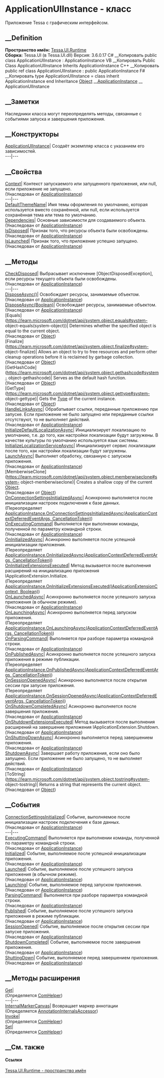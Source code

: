 # ApplicationUIInstance - класс
Приложение Tessa с графическим интерфейсом.
## __Definition
 **Пространство имён:** [Tessa.UI.Runtime](N_Tessa_UI_Runtime.htm)  
 **Сборка:** Tessa.UI (в Tessa.UI.dll) Версия: 3.6.0.17
C# __Копировать
     public class ApplicationUIInstance : ApplicationInstance
VB __Копировать
     Public Class ApplicationUIInstance
    	Inherits ApplicationInstance
C++ __Копировать
     public ref class ApplicationUIInstance : public ApplicationInstance
F# __Копировать
     type ApplicationUIInstance = 
        class
            inherit ApplicationInstance
        end
Inheritance
    [Object](https://learn.microsoft.com/dotnet/api/system.object) __[ApplicationInstance](T_Tessa_Platform_Runtime_ApplicationInstance.htm) __ ApplicationUIInstance
##  __Заметки
Наследники класса могут переопределять методы, связанные с событиями запуска и
завершения приложения.
## __Конструкторы
[ApplicationUIInstance](M_Tessa_UI_Runtime_ApplicationUIInstance__ctor.htm)|
Создаёт экземпляр класса с указанием его зависимостей.  
---|---  
## __Свойства
[Context](P_Tessa_Platform_Runtime_ApplicationInstance_Context.htm)|  Контекст
запускаемого или запущенного приложения, или null, если приложение не
запущено.  
(Унаследован от
[ApplicationInstance](T_Tessa_Platform_Runtime_ApplicationInstance.htm))  
---|---  
[DefaultThemeName](P_Tessa_UI_Runtime_ApplicationUIInstance_DefaultThemeName.htm)|
Имя темы оформления по умолчанию, которая используется вместо сохранённой, или
null, если используется сохранённая тема или тема по умолчанию.  
[Dependencies](P_Tessa_Platform_Runtime_ApplicationInstance_Dependencies.htm)|
Основные зависимости для создаваемого объекта.  
(Унаследован от
[ApplicationInstance](T_Tessa_Platform_Runtime_ApplicationInstance.htm))  
[IsDisposed](P_Tessa_Platform_Runtime_ApplicationInstance_IsDisposed.htm)|
Признак того, что ресурсы объекта были освобождены.  
(Унаследован от
[ApplicationInstance](T_Tessa_Platform_Runtime_ApplicationInstance.htm))  
[IsLaunched](P_Tessa_Platform_Runtime_ApplicationInstance_IsLaunched.htm)|
Признак того, что приложение успешно запущено.  
(Унаследован от
[ApplicationInstance](T_Tessa_Platform_Runtime_ApplicationInstance.htm))  
##  __Методы
[CheckDisposed](M_Tessa_Platform_Runtime_ApplicationInstance_CheckDisposed.htm)|
Выбрасывает исключение [ObjectDisposedException], если ресурсы текущего
объекта были освобождены.  
(Унаследован от
[ApplicationInstance](T_Tessa_Platform_Runtime_ApplicationInstance.htm))  
---|---  
[DisposeAsync()](M_Tessa_Platform_Runtime_ApplicationInstance_DisposeAsync.htm)|
Освобождает ресурсы, занимаемые объектом.  
(Унаследован от
[ApplicationInstance](T_Tessa_Platform_Runtime_ApplicationInstance.htm))  
[DisposeAsync(Boolean)](M_Tessa_Platform_Runtime_ApplicationInstance_DisposeAsync_1.htm)|
Освобождает ресурсы, занимаемые объектом.  
(Унаследован от
[ApplicationInstance](T_Tessa_Platform_Runtime_ApplicationInstance.htm))  
[Equals](https://learn.microsoft.com/dotnet/api/system.object.equals#system-
object-equals\(system-object\))| Determines whether the specified object is
equal to the current object.  
(Унаследован от
[Object](https://learn.microsoft.com/dotnet/api/system.object))  
[Finalize](https://learn.microsoft.com/dotnet/api/system.object.finalize#system-
object-finalize)| Allows an object to try to free resources and perform other
cleanup operations before it is reclaimed by garbage collection.  
(Унаследован от
[Object](https://learn.microsoft.com/dotnet/api/system.object))  
[GetHashCode](https://learn.microsoft.com/dotnet/api/system.object.gethashcode#system-
object-gethashcode)| Serves as the default hash function.  
(Унаследован от
[Object](https://learn.microsoft.com/dotnet/api/system.object))  
[GetType](https://learn.microsoft.com/dotnet/api/system.object.gettype#system-
object-gettype)| Gets the
[Type](https://learn.microsoft.com/dotnet/api/system.type) of the current
instance.  
(Унаследован от
[Object](https://learn.microsoft.com/dotnet/api/system.object))  
[HandleLinksAsync](M_Tessa_Platform_Runtime_ApplicationInstance_HandleLinksAsync.htm)|
Обрабатывает ссылки, переданные приложению при запуске. Если приложение не
было запущено или переданные ссылки отсутствуют, то не выполняет действий.  
(Унаследован от
[ApplicationInstance](T_Tessa_Platform_Runtime_ApplicationInstance.htm))  
[InitializeDefaultLocalizationAsync](M_Tessa_UI_Runtime_ApplicationUIInstance_InitializeDefaultLocalizationAsync.htm)|
Инициализирует локализацию по умолчанию, т.е. до того, как настройки
локализации будут загружены. В качестве культуры по умолчанию используется
язык системы.  
[InitializeLocalizationServiceAsync](M_Tessa_UI_Runtime_ApplicationUIInstance_InitializeLocalizationServiceAsync.htm)|
Инициализирует сервис локализации после того, как настройки локализации будут
загружены.  
[LaunchAsync](M_Tessa_Platform_Runtime_ApplicationInstance_LaunchAsync.htm)|
Выполняет обработку, связанную с запуском приложения.  
(Унаследован от
[ApplicationInstance](T_Tessa_Platform_Runtime_ApplicationInstance.htm))  
[MemberwiseClone](https://learn.microsoft.com/dotnet/api/system.object.memberwiseclone#system-
object-memberwiseclone)| Creates a shallow copy of the current
[Object](https://learn.microsoft.com/dotnet/api/system.object).  
(Унаследован от
[Object](https://learn.microsoft.com/dotnet/api/system.object))  
[OnConnectionSettingsInitializedAsync](M_Tessa_UI_Runtime_ApplicationUIInstance_OnConnectionSettingsInitializedAsync.htm)|
Асинхронно выполняется после инициализации настроек подключения к базе данных.  
(Переопределяет
[ApplicationInstance.OnConnectionSettingsInitializedAsync(ApplicationContextDeferredEventArgs,
CancellationToken)](M_Tessa_Platform_Runtime_ApplicationInstance_OnConnectionSettingsInitializedAsync.htm))  
[OnExecutingCommand](M_Tessa_Platform_Runtime_ApplicationInstance_OnExecutingCommand.htm)|
Выполняется при выполнении команды, полученной по параметру командной строки.  
(Унаследован от
[ApplicationInstance](T_Tessa_Platform_Runtime_ApplicationInstance.htm))  
[OnInitializedAsync](M_Tessa_UI_Runtime_ApplicationUIInstance_OnInitializedAsync.htm)|
Асинхронно выполняется после успешной инициализации приложения.  
(Переопределяет
[ApplicationInstance.OnInitializedAsync(ApplicationContextDeferredEventArgs,
CancellationToken)](M_Tessa_Platform_Runtime_ApplicationInstance_OnInitializedAsync.htm))  
[OnInitializeExtensionsExecuted](M_Tessa_UI_Runtime_ApplicationUIInstance_OnInitializeExtensionsExecuted.htm)|
Метод вызывается после выполнения расширений на инициализацию приложения
IApplicationExtension.Initialize.  
(Переопределяет
[ApplicationInstance.OnInitializeExtensionsExecuted(IApplicationExtensionContext,
Boolean)](M_Tessa_Platform_Runtime_ApplicationInstance_OnInitializeExtensionsExecuted.htm))  
[OnLaunchedAsync](M_Tessa_Platform_Runtime_ApplicationInstance_OnLaunchedAsync.htm)|
Асинхронно выполняется после успешного запуска приложения (в обычном режиме).  
(Унаследован от
[ApplicationInstance](T_Tessa_Platform_Runtime_ApplicationInstance.htm))  
[OnLaunchingAsync](M_Tessa_UI_Runtime_ApplicationUIInstance_OnLaunchingAsync.htm)|
Асинхронно выполняется перед запуском приложения.  
(Переопределяет
[ApplicationInstance.OnLaunchingAsync(ApplicationContextDeferredEventArgs,
CancellationToken)](M_Tessa_Platform_Runtime_ApplicationInstance_OnLaunchingAsync.htm))  
[OnParsingCommand](M_Tessa_Platform_Runtime_ApplicationInstance_OnParsingCommand.htm)|
Выполняется при разборе параметра командной строки.  
(Унаследован от
[ApplicationInstance](T_Tessa_Platform_Runtime_ApplicationInstance.htm))  
[OnPublishedAsync](M_Tessa_UI_Runtime_ApplicationUIInstance_OnPublishedAsync.htm)|
Асинхронно выполняется после успешного запуска приложения в режиме публикации.  
(Переопределяет
[ApplicationInstance.OnPublishedAsync(ApplicationContextDeferredEventArgs,
CancellationToken)](M_Tessa_Platform_Runtime_ApplicationInstance_OnPublishedAsync.htm))  
[OnSessionOpenedAsync](M_Tessa_UI_Runtime_ApplicationUIInstance_OnSessionOpenedAsync.htm)|
Асинхронно выполняется после открытия сессии при запуске приложения.  
(Переопределяет
[ApplicationInstance.OnSessionOpenedAsync(ApplicationContextDeferredEventArgs,
CancellationToken)](M_Tessa_Platform_Runtime_ApplicationInstance_OnSessionOpenedAsync.htm))  
[OnShutdownCompletedAsync](M_Tessa_Platform_Runtime_ApplicationInstance_OnShutdownCompletedAsync.htm)|
Асинхронно выполняется после завершения приложения.  
(Унаследован от
[ApplicationInstance](T_Tessa_Platform_Runtime_ApplicationInstance.htm))  
[OnShutdownExtensionsExecuted](M_Tessa_Platform_Runtime_ApplicationInstance_OnShutdownExtensionsExecuted.htm)|
Метод вызывается после выполнения расширений на завершение приложения
IApplicationExtension.Shutdown.  
(Унаследован от
[ApplicationInstance](T_Tessa_Platform_Runtime_ApplicationInstance.htm))  
[OnShuttingDownAsync](M_Tessa_Platform_Runtime_ApplicationInstance_OnShuttingDownAsync.htm)|
Асинхронно выполняется перед завершением приложения.  
(Унаследован от
[ApplicationInstance](T_Tessa_Platform_Runtime_ApplicationInstance.htm))  
[ShutdownAsync](M_Tessa_Platform_Runtime_ApplicationInstance_ShutdownAsync.htm)|
Завершает работу приложения, если оно было запущено. Если приложение не было
запущено, то не выполняет действий.  
(Унаследован от
[ApplicationInstance](T_Tessa_Platform_Runtime_ApplicationInstance.htm))  
[ToString](https://learn.microsoft.com/dotnet/api/system.object.tostring#system-
object-tostring)| Returns a string that represents the current object.  
(Унаследован от
[Object](https://learn.microsoft.com/dotnet/api/system.object))  
##  __События
[ConnectionSettingsInitialized](E_Tessa_Platform_Runtime_ApplicationInstance_ConnectionSettingsInitialized.htm)|
Событие, выполняемое после инициализации настроек подключения к базе данных.  
(Унаследован от
[ApplicationInstance](T_Tessa_Platform_Runtime_ApplicationInstance.htm))  
---|---  
[ExecutingCommand](E_Tessa_Platform_Runtime_ApplicationInstance_ExecutingCommand.htm)|
Выполняется при выполнении команды, полученной по параметру командной строки.  
(Унаследован от
[ApplicationInstance](T_Tessa_Platform_Runtime_ApplicationInstance.htm))  
[Initialized](E_Tessa_Platform_Runtime_ApplicationInstance_Initialized.htm)|
Событие, выполняемое после успешной инициализации приложения.  
(Унаследован от
[ApplicationInstance](T_Tessa_Platform_Runtime_ApplicationInstance.htm))  
[Launched](E_Tessa_Platform_Runtime_ApplicationInstance_Launched.htm)|
Событие, выполняемое после успешного запуска приложения (в обычном режиме).  
(Унаследован от
[ApplicationInstance](T_Tessa_Platform_Runtime_ApplicationInstance.htm))  
[Launching](E_Tessa_Platform_Runtime_ApplicationInstance_Launching.htm)|
Событие, выполняемое перед запуском приложения.  
(Унаследован от
[ApplicationInstance](T_Tessa_Platform_Runtime_ApplicationInstance.htm))  
[ParsingCommand](E_Tessa_Platform_Runtime_ApplicationInstance_ParsingCommand.htm)|
Выполняется при разборе параметра командной строки.  
(Унаследован от
[ApplicationInstance](T_Tessa_Platform_Runtime_ApplicationInstance.htm))  
[Published](E_Tessa_Platform_Runtime_ApplicationInstance_Published.htm)|
Событие, выполняемое после успешного запуска приложения в режиме публикации.  
(Унаследован от
[ApplicationInstance](T_Tessa_Platform_Runtime_ApplicationInstance.htm))  
[SessionOpened](E_Tessa_Platform_Runtime_ApplicationInstance_SessionOpened.htm)|
Событие, выполняемое после открытия сессии при запуске приложения.  
(Унаследован от
[ApplicationInstance](T_Tessa_Platform_Runtime_ApplicationInstance.htm))  
[ShutdownCompleted](E_Tessa_Platform_Runtime_ApplicationInstance_ShutdownCompleted.htm)|
Событие, выполняемое после завершения приложения.  
(Унаследован от
[ApplicationInstance](T_Tessa_Platform_Runtime_ApplicationInstance.htm))  
[ShuttingDown](E_Tessa_Platform_Runtime_ApplicationInstance_ShuttingDown.htm)|
Событие, выполняемое перед завершением приложения.  
(Унаследован от
[ApplicationInstance](T_Tessa_Platform_Runtime_ApplicationInstance.htm))  
##  __Методы расширения
[Get](M_Tessa_Extensions_Default_Client_EDS_ComHelper_Get.htm)|  
(Определяется
[ComHelper](T_Tessa_Extensions_Default_Client_EDS_ComHelper.htm))  
---|---  
[InternalMarkerCanvas](M_Tessa_UI_Views_Charting_Annotations_AnnotationInternalsAccessor_InternalMarkerCanvas.htm)|
Возвращает маркер аннотации  
(Определяется
[AnnotationInternalsAccessor](T_Tessa_UI_Views_Charting_Annotations_AnnotationInternalsAccessor.htm))  
[Invoke](M_Tessa_Extensions_Default_Client_EDS_ComHelper_Invoke.htm)|  
(Определяется
[ComHelper](T_Tessa_Extensions_Default_Client_EDS_ComHelper.htm))  
[Set](M_Tessa_Extensions_Default_Client_EDS_ComHelper_Set.htm)|  
(Определяется
[ComHelper](T_Tessa_Extensions_Default_Client_EDS_ComHelper.htm))  
##  __См. также
#### Ссылки
[Tessa.UI.Runtime - пространство имён](N_Tessa_UI_Runtime.htm)
